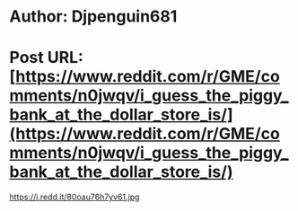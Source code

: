 # Author: Djpenguin681
# Post URL: [https://www.reddit.com/r/GME/comments/n0jwqv/i_guess_the_piggy_bank_at_the_dollar_store_is/](https://www.reddit.com/r/GME/comments/n0jwqv/i_guess_the_piggy_bank_at_the_dollar_store_is/)


https://i.redd.it/80oau76h7yv61.jpg